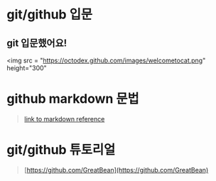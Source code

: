 # git/github 입문
## git 입문했어요!
<img src = "https://octodex.github.com/images/welcometocat.png" height="300"



# github markdown 문법
>[link to markdown reference](https://guides.github.com/features/mastering-markdown/)



 
# git/github 튜토리얼
>[https://github.com/GreatBean](https://github.com/GreatBean)
